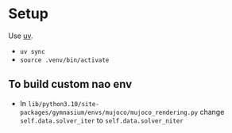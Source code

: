 # Setup

Use [uv](https://docs.astral.sh/uv/).

- `uv sync`
- `source .venv/bin/activate`

## To build custom nao env

- In `lib/python3.10/site-packages/gymnasium/envs/mujoco/mujoco_rendering.py` change `self.data.solver_iter` to `self.data.solver_niter`
